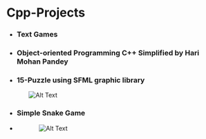 # Cpp-Projects

- ### Text Games
- ### Object-oriented Programming C++ Simplified by Hari Mohan Pandey
- ### 15-Puzzle using SFML graphic library
&nbsp;&nbsp;&nbsp;&nbsp;&nbsp;&nbsp;&nbsp;&nbsp;&nbsp;&nbsp;&nbsp;&nbsp; ![Alt Text](https://github.com/haris-mujeeb/Cpp-Projects/blob/main/15_Puzzle/15-Puzzle.gif?raw=true)
- ### Simple Snake Game
- &nbsp;&nbsp;&nbsp;&nbsp;&nbsp;&nbsp;&nbsp;&nbsp;&nbsp;&nbsp;&nbsp;&nbsp; ![Alt Text](https://github.com/haris-mujeeb/Cpp-Projects/blob/main/15_Puzzle/15-Puzzle.gif?raw=true)
